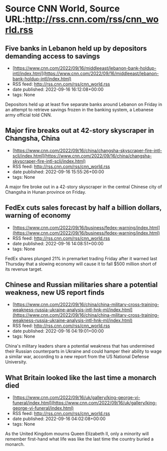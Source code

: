 # Source CNN World, Source URL:http://rss.cnn.com/rss/cnn_world.rss

## Five banks in Lebanon held up by depositors demanding access to savings
 - [https://www.cnn.com/2022/09/16/middleeast/lebanon-bank-holdup-intl/index.html](https://www.cnn.com/2022/09/16/middleeast/lebanon-bank-holdup-intl/index.html)
 - RSS feed: http://rss.cnn.com/rss/cnn_world.rss
 - date published: 2022-09-16 16:12:08+00:00
 - tags: None

Depositors held up at least five separate banks around Lebanon on Friday in an attempt to retrieve savings frozen in the banking system, a Lebanese army official told CNN.

## Major fire breaks out at 42-story skyscraper in Changsha, China
 - [https://www.cnn.com/2022/09/16/china/changsha-skyscraper-fire-intl-scli/index.html](https://www.cnn.com/2022/09/16/china/changsha-skyscraper-fire-intl-scli/index.html)
 - RSS feed: http://rss.cnn.com/rss/cnn_world.rss
 - date published: 2022-09-16 15:55:26+00:00
 - tags: None

A major fire broke out in a 42-story skyscraper in the central Chinese city of Changsha in Hunan province on Friday.

## FedEx cuts sales forecast by half a billion dollars, warning of economy
 - [https://www.cnn.com/2022/09/16/business/fedex-warning/index.html](https://www.cnn.com/2022/09/16/business/fedex-warning/index.html)
 - RSS feed: http://rss.cnn.com/rss/cnn_world.rss
 - date published: 2022-09-16 14:08:51+00:00
 - tags: None

FedEx shares plunged 21% in premarket trading Friday after it warned last Thursday that a slowing economy will cause it to fall $500 million short of its revenue target.

## Chinese and Russian militaries share a potential weakness, new US report finds
 - [https://www.cnn.com/2022/09/16/china/china-military-cross-training-weakness-russia-ukraine-analysis-intl-hnk-ml/index.html](https://www.cnn.com/2022/09/16/china/china-military-cross-training-weakness-russia-ukraine-analysis-intl-hnk-ml/index.html)
 - RSS feed: http://rss.cnn.com/rss/cnn_world.rss
 - date published: 2022-09-16 04:19:01+00:00
 - tags: None

China's military leaders share a potential weakness that has undermined their Russian counterparts in Ukraine and could hamper their ability to wage a similar war, according to a new report from the US National Defense University.

## What Britain looked like the last time a monarch died
 - [https://www.cnn.com/2022/09/16/uk/gallery/king-george-vi-funeral/index.html](https://www.cnn.com/2022/09/16/uk/gallery/king-george-vi-funeral/index.html)
 - RSS feed: http://rss.cnn.com/rss/cnn_world.rss
 - date published: 2022-09-16 04:02:08+00:00
 - tags: None

As the United Kingdom mourns Queen Elizabeth II, only a minority will remember first-hand what life was like the last time the country buried a monarch.
